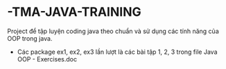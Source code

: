# -TMA-JAVA-TRAINING
Project để tập luyện coding java theo chuẩn và sử dụng các tính năng của OOP trong java. 
+ Các package ex1, ex2, ex3 lần lượt là các bài tập 1, 2, 3 trong file Java OOP - Exercises.doc
